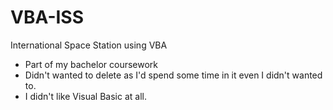 # VBA-ISS
International Space Station using VBA

<ul>
<li> Part of my bachelor coursework</li>
<li> Didn't wanted to delete as I'd spend some time in it even I didn't wanted to.</li>
<li> I didn't like Visual Basic at all.</li>
</ul>
